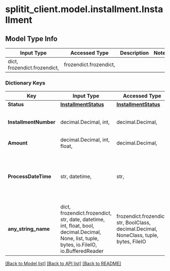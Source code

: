 # splitit_client.model.installment.Installment

## Model Type Info
Input Type | Accessed Type | Description | Notes
------------ | ------------- | ------------- | -------------
dict, frozendict.frozendict,  | frozendict.frozendict,  |  | 

### Dictionary Keys
Key | Input Type | Accessed Type | Description | Notes
------------ | ------------- | ------------- | ------------- | -------------
**Status** | [**InstallmentStatus**](InstallmentStatus.md) | [**InstallmentStatus**](InstallmentStatus.md) |  | 
**InstallmentNumber** | decimal.Decimal, int,  | decimal.Decimal,  |  | value must be a 32 bit integer
**Amount** | decimal.Decimal, int, float,  | decimal.Decimal,  |  | 
**ProcessDateTime** | str, datetime,  | str,  |  | [optional] value must conform to RFC-3339 date-time
**any_string_name** | dict, frozendict.frozendict, str, date, datetime, int, float, bool, decimal.Decimal, None, list, tuple, bytes, io.FileIO, io.BufferedReader | frozendict.frozendict, str, BoolClass, decimal.Decimal, NoneClass, tuple, bytes, FileIO | any string name can be used but the value must be the correct type | [optional]

[[Back to Model list]](../../README.md#documentation-for-models) [[Back to API list]](../../README.md#documentation-for-api-endpoints) [[Back to README]](../../README.md)

